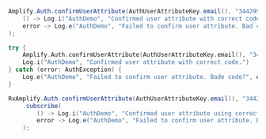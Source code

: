 <amplify-block-switcher>
<amplify-block name="Java">

```java
Amplify.Auth.confirmUserAttribute(AuthUserAttributeKey.email(), "344299",
    () -> Log.i("AuthDemo", "Confirmed user attribute with correct code."),
    error -> Log.e("AuthDemo", "Failed to confirm user attribute. Bad code?", error)
);
```

</amplify-block>
<amplify-block name="Kotlin">

```kotlin
try {
    Amplify.Auth.confirmUserAttribute(AuthUserAttributeKey.email(), "344299")
    Log.i("AuthDemo", "Confirmed user attribute with correct code.") 
} catch (error: AuthException) {
    Log.e("AuthDemo", "Failed to confirm user attribute. Bade code?", error) 
}
```

</amplify-block>
<amplify-block name="RxJava">

```java
RxAmplify.Auth.confirmUserAttribute(AuthUserAttributeKey.email(), "344299")
    .subscribe(
        () -> Log.i("AuthDemo", "Confirmed user attribute using correct code."),
        error -> Log.e("AuthDemo", "Failed to confirm user attribute. Bad code?", error)
    );
```

</amplify-block>
</amplify-block-switcher>

